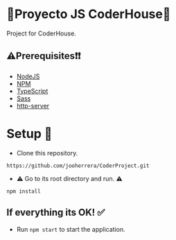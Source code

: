 # :small_blue_diamond:Proyecto JS CoderHouse:small_blue_diamond:

Project for CoderHouse.

## :warning:Prerequisites:heavy_exclamation_mark::heavy_exclamation_mark:

-   [NodeJS](http://nodejs.org/) 
-   [NPM](https://www.npmjs.com/get-npm)
-   [TypeScript](https://www.typescriptlang.org/)
-   [Sass](https://sass-lang.com/install)
-   [http-server]()

 

# <a id="setup"> </a> Setup :rocket:


- Clone this repository.

```
https://github.com/jooherrera/CoderProject.git
```



- :warning: Go to its root directory and run. :warning: 

```
npm install 
```


## If everything its OK! :white_check_mark:


- Run `npm start` to start the application.



